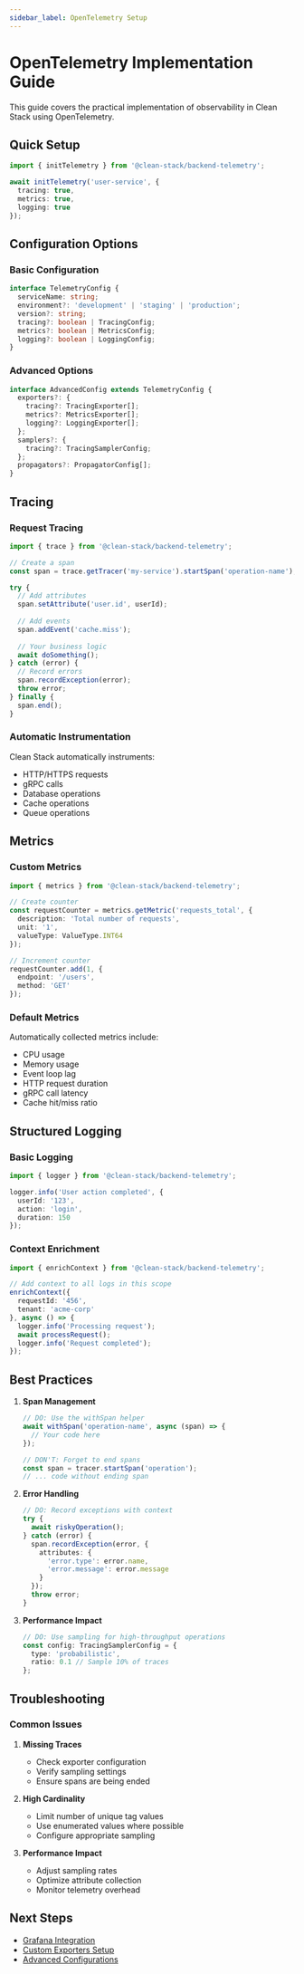 ```yaml
---
sidebar_label: OpenTelemetry Setup
---
```


# OpenTelemetry Implementation Guide

This guide covers the practical implementation of observability in Clean Stack using OpenTelemetry.

## Quick Setup

```typescript
import { initTelemetry } from '@clean-stack/backend-telemetry';

await initTelemetry('user-service', {
  tracing: true,
  metrics: true,
  logging: true
});
```

## Configuration Options

### Basic Configuration
```typescript
interface TelemetryConfig {
  serviceName: string;
  environment?: 'development' | 'staging' | 'production';
  version?: string;
  tracing?: boolean | TracingConfig;
  metrics?: boolean | MetricsConfig;
  logging?: boolean | LoggingConfig;
}
```

### Advanced Options
```typescript
interface AdvancedConfig extends TelemetryConfig {
  exporters?: {
    tracing?: TracingExporter[];
    metrics?: MetricsExporter[];
    logging?: LoggingExporter[];
  };
  samplers?: {
    tracing?: TracingSamplerConfig;
  };
  propagators?: PropagatorConfig[];
}
```

## Tracing

### Request Tracing
```typescript
import { trace } from '@clean-stack/backend-telemetry';

// Create a span
const span = trace.getTracer('my-service').startSpan('operation-name');

try {
  // Add attributes
  span.setAttribute('user.id', userId);
  
  // Add events
  span.addEvent('cache.miss');
  
  // Your business logic
  await doSomething();
} catch (error) {
  // Record errors
  span.recordException(error);
  throw error;
} finally {
  span.end();
}
```

### Automatic Instrumentation

Clean Stack automatically instruments:
- HTTP/HTTPS requests
- gRPC calls
- Database operations
- Cache operations
- Queue operations

## Metrics

### Custom Metrics
```typescript
import { metrics } from '@clean-stack/backend-telemetry';

// Create counter
const requestCounter = metrics.getMetric('requests_total', {
  description: 'Total number of requests',
  unit: '1',
  valueType: ValueType.INT64
});

// Increment counter
requestCounter.add(1, {
  endpoint: '/users',
  method: 'GET'
});
```

### Default Metrics

Automatically collected metrics include:
- CPU usage
- Memory usage
- Event loop lag
- HTTP request duration
- gRPC call latency
- Cache hit/miss ratio

## Structured Logging

### Basic Logging
```typescript
import { logger } from '@clean-stack/backend-telemetry';

logger.info('User action completed', {
  userId: '123',
  action: 'login',
  duration: 150
});
```

### Context Enrichment
```typescript
import { enrichContext } from '@clean-stack/backend-telemetry';

// Add context to all logs in this scope
enrichContext({
  requestId: '456',
  tenant: 'acme-corp'
}, async () => {
  logger.info('Processing request');
  await processRequest();
  logger.info('Request completed');
});
```

## Best Practices

1. **Span Management**
   ```typescript
   // DO: Use the withSpan helper
   await withSpan('operation-name', async (span) => {
     // Your code here
   });

   // DON'T: Forget to end spans
   const span = tracer.startSpan('operation');
   // ... code without ending span
   ```

2. **Error Handling**
   ```typescript
   // DO: Record exceptions with context
   try {
     await riskyOperation();
   } catch (error) {
     span.recordException(error, {
       attributes: {
         'error.type': error.name,
         'error.message': error.message
       }
     });
     throw error;
   }
   ```

3. **Performance Impact**
   ```typescript
   // DO: Use sampling for high-throughput operations
   const config: TracingSamplerConfig = {
     type: 'probabilistic',
     ratio: 0.1 // Sample 10% of traces
   };
   ```

## Troubleshooting

### Common Issues

1. **Missing Traces**
   - Check exporter configuration
   - Verify sampling settings
   - Ensure spans are being ended

2. **High Cardinality**
   - Limit number of unique tag values
   - Use enumerated values where possible
   - Configure appropriate sampling

3. **Performance Impact**
   - Adjust sampling rates
   - Optimize attribute collection
   - Monitor telemetry overhead

## Next Steps

- [Grafana Integration](./grafana-stack)
- [Custom Exporters Setup](./exporters)
- [Advanced Configurations](./advanced)
